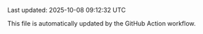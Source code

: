 Last updated: 2025-10-08 09:12:32 UTC

This file is automatically updated by the GitHub Action workflow.
